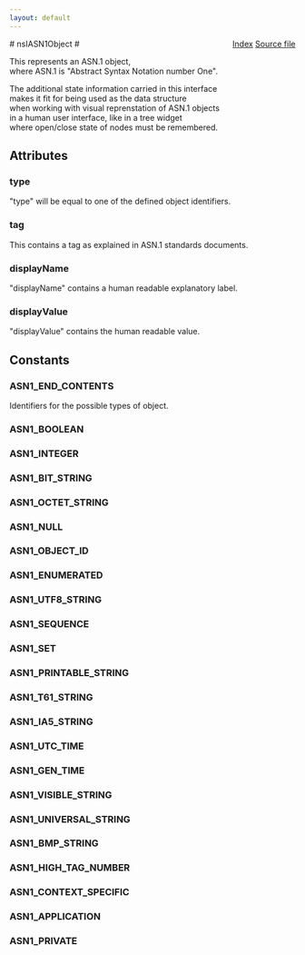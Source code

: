 ```yaml
---
layout: default
---
```

<div class='links' style='float:right'><a href="../index.html">Index</a>
<a href="http://dxr.mozilla.org/mozilla-central/source/security/manager/ssl/public/nsIASN1Object.idl">Source file</a>
</div>
# nsIASN1Object #
  
This represents an ASN.1 object,  
where ASN.1 is "Abstract Syntax Notation number One".  
  
The additional state information carried in this interface  
makes it fit for being used as the data structure  
when working with visual reprenstation of ASN.1 objects  
in a human user interface, like in a tree widget  
where open/close state of nodes must be remembered.  
  

## Attributes ##

### type ###
  
 "type" will be equal to one of the defined object identifiers.  
  

### tag ###
  
 This contains a tag as explained in ASN.1 standards documents.  
  

### displayName ###
  
 "displayName" contains a human readable explanatory label.  
  

### displayValue ###
  
 "displayValue" contains the human readable value.  
  

## Constants ##

### ASN1_END_CONTENTS ###
  
 Identifiers for the possible types of object.  
  

### ASN1_BOOLEAN ###

### ASN1_INTEGER ###

### ASN1_BIT_STRING ###

### ASN1_OCTET_STRING ###

### ASN1_NULL ###

### ASN1_OBJECT_ID ###

### ASN1_ENUMERATED ###

### ASN1_UTF8_STRING ###

### ASN1_SEQUENCE ###

### ASN1_SET ###

### ASN1_PRINTABLE_STRING ###

### ASN1_T61_STRING ###

### ASN1_IA5_STRING ###

### ASN1_UTC_TIME ###

### ASN1_GEN_TIME ###

### ASN1_VISIBLE_STRING ###

### ASN1_UNIVERSAL_STRING ###

### ASN1_BMP_STRING ###

### ASN1_HIGH_TAG_NUMBER ###

### ASN1_CONTEXT_SPECIFIC ###

### ASN1_APPLICATION ###

### ASN1_PRIVATE ###
